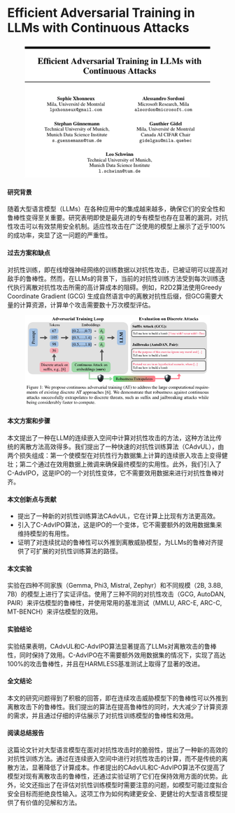# Efficient Adversarial Training in LLMs with Continuous Attacks

<figure><img src="../.gitbook/assets/image (4).png" alt=""><figcaption></figcaption></figure>

#### 研究背景

随着大型语言模型（LLMs）在各种应用中的集成越来越多，确保它们的安全性和鲁棒性变得至关重要。研究表明即使是最先进的专有模型也存在显著的漏洞，对抗性攻击可以有效禁用安全机制。适应性攻击在广泛使用的模型上展示了近乎100%的成功率，突显了这一问题的严重性。

#### 过去方案和缺点

对抗性训练，即在线增强神经网络的训练数据以对抗性攻击，已被证明可以提高对敌手的鲁棒性。然而，在LLMs的背景下，当前的对抗性训练方法受到每次训练迭代执行离散对抗性攻击所需的高计算成本的阻碍。例如，R2D2算法使用Greedy Coordinate Gradient (GCG) 生成自然语言中的离散对抗性后缀，但GCG需要大量的计算资源，计算单个攻击需要数十万次模型评估。

<figure><img src="../.gitbook/assets/image (5).png" alt=""><figcaption></figcaption></figure>

#### 本文方案和步骤

本文提出了一种在LLM的连续嵌入空间中计算对抗性攻击的方法，这种方法比传统的离散方法高效得多。我们提出了一种快速的对抗性训练算法（CAdvUL），由两个损失组成：第一个使模型在对抗性行为数据集上计算的连续嵌入攻击上变得健壮；第二个通过在效用数据上微调来确保最终模型的实用性。此外，我们引入了C-AdvIPO，这是IPO的一个对抗性变体，它不需要效用数据来进行对抗性鲁棒对齐。

#### 本文创新点与贡献

* 提出了一种新的对抗性训练算法CAdvUL，它在计算上比现有方法更高效。
* 引入了C-AdvIPO算法，这是IPO的一个变体，它不需要额外的效用数据集来维持模型的有用性。
* 证明了对连续扰动的鲁棒性可以外推到离散威胁模型，为LLMs的鲁棒对齐提供了可扩展的对抗性训练算法的路径。

#### 本文实验

实验在四种不同家族（Gemma, Phi3, Mistral, Zephyr）和不同规模（2B, 3.8B, 7B）的模型上进行了实证评估。使用了三种不同的对抗性攻击（GCG, AutoDAN, PAIR）来评估模型的鲁棒性，并使用常用的基准测试（MMLU, ARC-E, ARC-C, MT-BENCH）来评估模型的效用。

#### 实验结论

实验结果表明，CAdvUL和C-AdvIPO算法显著提高了LLMs对离散攻击的鲁棒性，同时保持了效用。C-AdvIPO在不需要额外效用数据集的情况下，实现了高达100%的攻击鲁棒性，并且在HARMLESS基准测试上取得了显著的改进。

#### 全文结论

本文的研究问题得到了积极的回答，即在连续攻击威胁模型下的鲁棒性可以外推到离散攻击下的鲁棒性。我们提出的算法在提高鲁棒性的同时，大大减少了计算资源的需求，并且通过仔细的评估展示了对抗性训练模型的鲁棒性和效用。

#### 阅读总结报告

这篇论文针对大型语言模型在面对对抗性攻击时的脆弱性，提出了一种新的高效的对抗性训练方法。通过在连续嵌入空间中进行对抗性攻击的计算，而不是传统的离散方法，显著降低了计算成本。作者提出的CAdvUL和C-AdvIPO算法不仅提高了模型对现有离散攻击的鲁棒性，还通过实验证明了它们在保持效用方面的优势。此外，论文还指出了在评估对抗性训练模型时需要注意的问题，如模型可能过度拟合安全目标而拒绝良性输入。这项工作为如何构建更安全、更健壮的大型语言模型提供了有价值的见解和方法。
